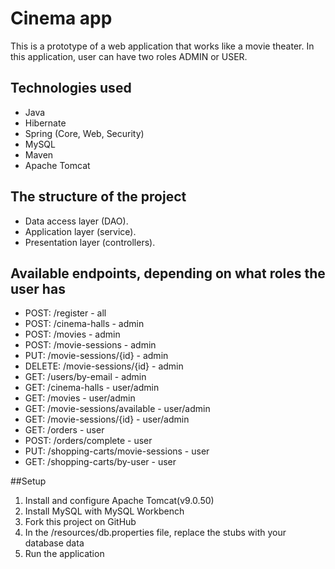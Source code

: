 # Cinema app
This is a prototype of a web application that works like a movie theater. In this application, user can have two roles ADMIN or USER.
## Technologies used
* Java
* Hibernate
* Spring (Core, Web, Security)
* MySQL
* Maven
* Apache Tomcat
## The structure of the project
* Data access layer (DAO).
* Application layer (service).
* Presentation layer (controllers).
## Available endpoints, depending on what roles the user has
* POST: /register - all  
* POST: /cinema-halls - admin 
* POST: /movies - admin     
* POST: /movie-sessions - admin  
* PUT: /movie-sessions/{id} - admin  
* DELETE: /movie-sessions/{id} - admin  
* GET: /users/by-email - admin   
* GET: /cinema-halls - user/admin  
* GET: /movies - user/admin  
* GET: /movie-sessions/available - user/admin  
* GET: /movie-sessions/{id} - user/admin  
* GET: /orders - user  
* POST: /orders/complete - user   
* PUT: /shopping-carts/movie-sessions - user  
* GET: /shopping-carts/by-user - user 

##Setup
1. Install and configure Apache Tomcat(v9.0.50)
2. Install MySQL with MySQL Workbench
3. Fork this project on GitHub
4. In the /resources/db.properties file, replace the stubs with your database data
5. Run the application